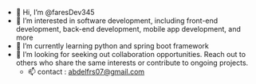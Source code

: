 - 👋 Hi, I’m @faresDev345
- 👀 I’m interested in software development, including front-end development, back-end development, mobile app development, and more
- 🌱 I’m currently learning python and spring boot framework
- 💞️ I’m looking for seeking out collaboration opportunities. Reach out to others who share the same interests or contribute to ongoing projects.
  - 📫 contact : abdelfrs07@gmail.com

<!---
faresDev345/faresDev345 is a ✨ special ✨ repository because its `README.md` (this file) appears on your GitHub profile.
You can click the Preview link to take a look at your changes.
--->
